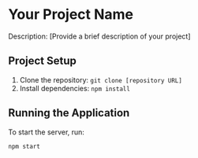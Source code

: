 # Your Project Name

Description: [Provide a brief description of your project]

## Project Setup

1. Clone the repository: `git clone [repository URL]`
2. Install dependencies: `npm install`

## Running the Application

To start the server, run:

```bash
npm start
